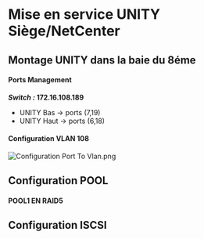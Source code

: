 # Mise en service UNITY Siège/NetCenter
## Montage UNITY dans la baie du 8éme
#### Ports Management
***Switch :* 172.16.108.189**
 - UNITY Bas -> ports (7,19)
 - UNITY Haut -> ports (6,18)
 #### Configuration VLAN 108
![Configuration Port To Vlan.png](https://ibb.co/cFVFgWc)
## Configuration POOL
#### POOL1 EN RAID5
## Configuration ISCSI

<!--stackedit_data:
eyJoaXN0b3J5IjpbLTI1MzE0MTkzNSwtNTE4OTY5MDE0LDE1Mj
cyMDU5MTddfQ==
-->